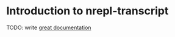 # Introduction to nrepl-transcript

TODO: write [great documentation](http://jacobian.org/writing/great-documentation/what-to-write/)
